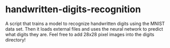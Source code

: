 # handwritten-digits-recognition
A script that trains a model to recognize handwritten digits using the MNIST data set. 
Then it loads external files and uses the neural network to predict what digits they are.
Feel free to add 28x28 pixel images into the digits directory!
